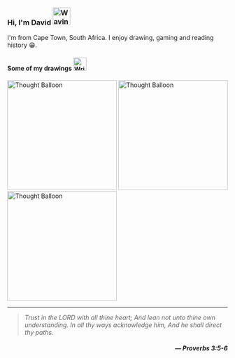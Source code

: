 ### Hi, I'm David <img src="https://raw.githubusercontent.com/Tarikul-Islam-Anik/Animated-Fluent-Emojis/master/Emojis/Hand%20gestures/Waving%20Hand%20Medium-Dark%20Skin%20Tone.png" alt="Waving Hand Medium-Dark Skin Tone" width="40" height="40" />

I'm from Cape Town, South Africa. I enjoy drawing, gaming and reading history 😁.

#### Some of my drawings <img src="https://raw.githubusercontent.com/Tarikul-Islam-Anik/Animated-Fluent-Emojis/master/Emojis/Hand%20gestures/Writing%20Hand%20Medium-Dark%20Skin%20Tone.png" alt="Writing Hand Medium-Dark Skin Tone" width="30" height="30" />

<img src="https://github.com/David-code-hub/David-code-hub/assets/55393687/1c1623dc-747a-4f8d-a65a-244619ddb495" alt="Thought Balloon" width="250" />
<img src="https://github.com/David-code-hub/David-code-hub/assets/55393687/9f44443e-8978-4aeb-bf5c-54d1489a28fe" alt="Thought Balloon" width="250" />
<img src="https://github.com/David-code-hub/David-code-hub/assets/55393687/f94a6a83-fbd4-4696-9650-d7077e4a3d0d" alt="Thought Balloon" width="250" />

---

> _Trust in the LORD with all thine heart; And lean not unto thine own understanding. In all thy ways acknowledge him, And he shall direct thy paths._
> 
<h5 align="right"><i>― Proverbs 3:5-6</i></h5>

